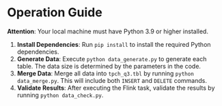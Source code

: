# Operation Guide

**Attention**: Your local machine must have Python 3.9 or higher installed.

1. **Install Dependencies**: Run `pip install` to install the required Python dependencies.
2. **Generate Data**: Execute `python data_generate.py` to generate each table. The data size is determined by the parameters in the code.
3. **Merge Data**: Merge all data into `tpch_q3.tbl` by running `python data_merge.py`. This will include both `INSERT` and `DELETE` commands.
4. **Validate Results**: After executing the Flink task, validate the results by running `python data_check.py`.